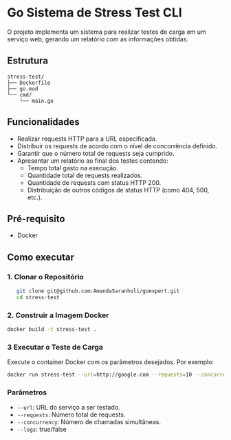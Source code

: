 # Go Sistema de Stress Test CLI

O projeto implementa um sistema para realizar testes de carga em um serviço web, gerando um relatório com as informações obtidas.


## Estrutura

```
stress-test/
├── Dockerfile
├── go.mod
└── cmd/
    └── main.go
```

## Funcionalidades

- Realizar requests HTTP para a URL especificada.
- Distribuir os requests de acordo com o nível de concorrência definido.
- Garantir que o número total de requests seja cumprido.
- Apresentar um relatório ao final dos testes contendo:
  - Tempo total gasto na execução.
  - Quantidade total de requests realizados.
  - Quantidade de requests com status HTTP 200.
  - Distribuição de outros códigos de status HTTP (como 404, 500, etc.).


## Pré-requisito

- Docker 

## Como executar

### 1. Clonar o Repositório

```sh
   git clone git@github.com:AmandaSaranholi/goexpert.git
   cd stress-test
```

### 2. Construir a Imagem Docker

```sh
docker build -t stress-test .
```

### 3 Executar o Teste de Carga

Execute o container Docker com os parâmetros desejados. Por exemplo:

```sh
docker run stress-test --url=http://google.com --requests=10 --concurrency=10
```

### Parâmetros

- `--url`: URL do serviço a ser testado.
- `--requests`: Número total de requests.
- `--concurrency`: Número de chamadas simultâneas.
- `--logs`: true/false
